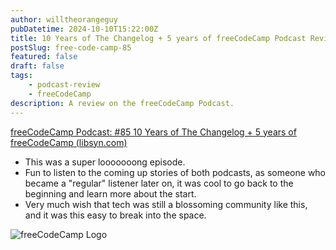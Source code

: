 ```yaml
---
author: willtheorangeguy
pubDatetime: 2024-10-10T15:22:00Z
title: 10 Years of The Changelog + 5 years of freeCodeCamp Podcast Review
postSlug: free-code-camp-85
featured: false
draft: false
tags:
    - podcast-review
    - freeCodeCamp
description: A review on the freeCodeCamp Podcast.
---
```


[freeCodeCamp Podcast: #85 10 Years of The Changelog + 5 years of freeCodeCamp (libsyn.com)](https://freecodecamp.libsyn.com/crossover-special-10-years-of-the-changelog-5-years-of-freecodecamp)

- This was a super looooooong episode.
- Fun to listen to the coming up stories of both podcasts, as someone who became a "regular" listener later on, it was cool to go back to the beginning and learn more about the start.
- Very much wish that tech was still a blossoming community like this, and it was this easy to break into the space.

![freeCodeCamp Logo](https://is1-ssl.mzstatic.com/image/thumb/Podcasts126/v4/35/e9/b6/35e9b65b-94f3-24ac-3876-6e73f7ac184d/mza_13527185515497085459.jpeg/300x300bb.webp)
